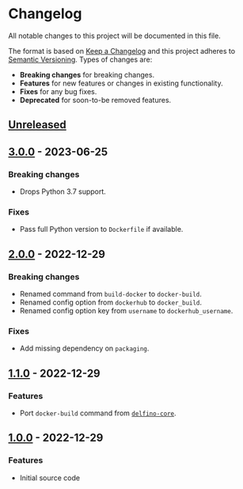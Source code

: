# Changelog
All notable changes to this project will be documented in this file.

The format is based on [Keep a Changelog](http://keepachangelog.com/en/1.0.0/)
and this project adheres to [Semantic Versioning](http://semver.org/spec/v2.0.0.html).
Types of changes are:

- **Breaking changes** for breaking changes.
- **Features** for new features or changes in existing functionality.
- **Fixes** for any bug fixes.
- **Deprecated** for soon-to-be removed features.

## [Unreleased]

## [3.0.0] - 2023-06-25

### Breaking changes

- Drops Python 3.7 support.

### Fixes

- Pass full Python version to `Dockerfile` if available.

## [2.0.0] - 2022-12-29

### Breaking changes

- Renamed command from `build-docker` to `docker-build`.
- Renamed config option from `dockerhub` to `docker_build`.
- Renamed config option key from `username` to `dockerhub_username`.

### Fixes

- Add missing dependency on `packaging`.

## [1.1.0] - 2022-12-29

### Features

- Port `docker-build` command from [`delfino-core`](https://github.com/radeklat/delfino-core).

## [1.0.0] - 2022-12-29

### Features

- Initial source code

[Unreleased]: https://github.com/radeklat/delfino-docker/compare/3.0.0...HEAD
[3.0.0]: https://github.com/radeklat/delfino-docker/compare/2.0.1...3.0.0
[2.0.1]: https://github.com/radeklat/delfino-docker/compare/2.0.0...2.0.1
[2.0.0]: https://github.com/radeklat/delfino-docker/compare/1.1.0...2.0.0
[1.1.0]: https://github.com/radeklat/delfino-docker/compare/1.0.0...1.1.0
[1.0.0]: https://github.com/radeklat/delfino-docker/compare/initial...1.0.0
